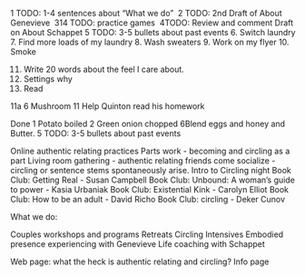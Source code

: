 1 TODO: 1-4 sentences about “What we do” 
2 TODO: 2nd Draft of About Genevieve 
314 TODO: practice games 
4TODO: Review and comment Draft on About Schappet
5 TODO: 3-5 bullets about past events
6. Switch laundry
7. Find more loads of my laundry
8. Wash sweaters
9. Work on my flyer
10. Smoke

11. Write 20 words about the feel I care about. 
12. Settings why
13. Read 


11a 6 Mushroom
11 Help Quinton read his homework 

Done
1 Potato boiled
2 Green onion chopped 
6Blend eggs and honey and Butter. 
5 TODO: 3-5 bullets about past events

Online authentic relating practices
Parts work - becoming and circling as a part
Living room gathering - authentic relating friends come socialize - circling or sentence stems spontaneously arise. 
Intro to Circling night
Book Club: Getting Real - Susan Campbell
Book Club: Unbound: A woman’s guide to power - Kasia Urbaniak
Book Club: Existential Kink - Carolyn Elliot
Book Club: How to be an adult - David Richo
Book Club: circling - Deker Cunov

What we do:

Couples workshops and programs
Retreats
Circling Intensives
Embodied presence experiencing with Genevieve
Life coaching with Schappet


Web page: what the heck is authentic relating and circling? Info page

